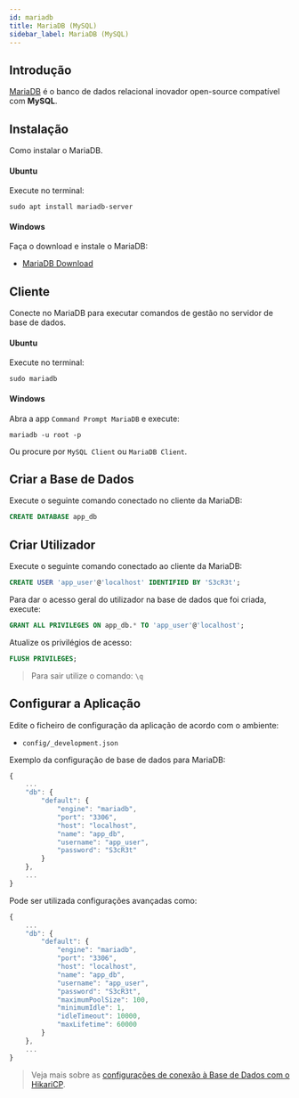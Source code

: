 ```yaml
---
id: mariadb
title: MariaDB (MySQL)
sidebar_label: MariaDB (MySQL)
---
```


## Introdução

<a href="https://mariadb.org/" target="_blank">MariaDB</a> é o banco de dados relacional inovador open-source compatível com **MySQL**.

## Instalação

Como instalar o MariaDB.

#### Ubuntu

Execute no terminal:

```shell
sudo apt install mariadb-server
```

#### Windows

Faça o download e instale o MariaDB:

- <a href="https://mariadb.com/downloads/" target="_blank">MariaDB Download</a>

## Cliente

Conecte no MariaDB para executar comandos de gestão no servidor de base de dados.

#### Ubuntu

Execute no terminal:

```shell
sudo mariadb
```

#### Windows

Abra a app `Command Prompt MariaDB` e execute:

```shell
mariadb -u root -p
```

Ou procure por `MySQL Client` ou `MariaDB Client`.

## Criar a Base de Dados

Execute o seguinte comando conectado no cliente da MariaDB:

```sql
CREATE DATABASE app_db
```

## Criar Utilizador

Execute o seguinte comando conectado ao cliente da MariaDB:

```sql
CREATE USER 'app_user'@'localhost' IDENTIFIED BY 'S3cR3t';
```

Para dar o acesso geral do utilizador na base de dados que foi criada, execute:

```sql
GRANT ALL PRIVILEGES ON app_db.* TO 'app_user'@'localhost';
```

Atualize os privilégios de acesso:

```sql
FLUSH PRIVILEGES;
```

> Para sair utilize o comando: `\q`

## Configurar a Aplicação

Edite o ficheiro de configuração da aplicação de acordo com o ambiente:

- `config/_development.json`

Exemplo da configuração de base de dados para MariaDB:

```javascript
{
    ...
    "db": {
        "default": {
            "engine": "mariadb",
            "port": "3306",
            "host": "localhost",
            "name": "app_db",
            "username": "app_user",
            "password": "S3cR3t"
        }
    },
    ...
}
```

Pode ser utilizada configurações avançadas como:

```javascript
{
    ...
    "db": {
        "default": {
            "engine": "mariadb",
            "port": "3306",
            "host": "localhost",
            "name": "app_db",
            "username": "app_user",
            "password": "S3cR3t",
            "maximumPoolSize": 100,
            "minimumIdle": 1,
            "idleTimeout": 10000,
            "maxLifetime": 60000
        }
    },
    ...
}
```

> Veja mais sobre as [configurações de conexão à Base de Dados com o HikariCP](./hikaricp-database-connection-pool).
